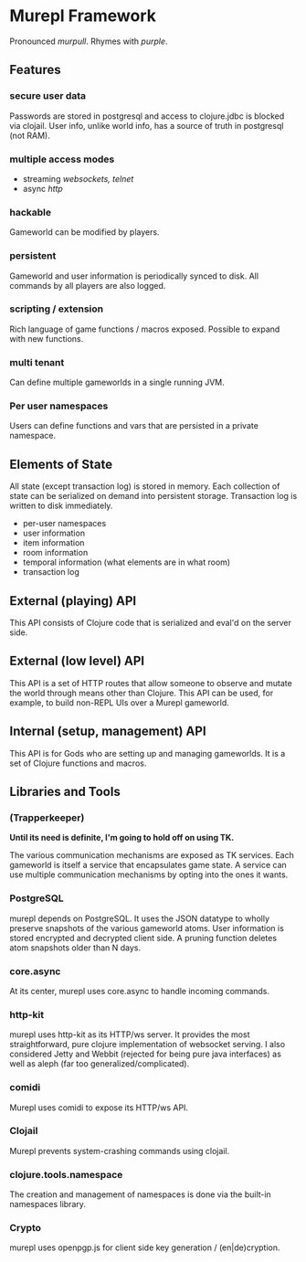# Murepl Framework

Pronounced _murpull_. Rhymes with _purple_.

## Features

### secure user data

Passwords are stored in postgresql and access to clojure.jdbc is blocked via
clojail. User info, unlike world info, has a source of truth in postgresql (not
RAM).

### multiple access modes

* streaming _websockets, telnet_
* async _http_

### hackable

Gameworld can be modified by players.

### persistent

Gameworld and user information is periodically synced to disk. All commands by
all players are also logged.

### scripting / extension

Rich language of game functions / macros exposed. Possible to expand with new
functions. 

### multi tenant

Can define multiple gameworlds in a single running JVM.

### Per user namespaces

Users can define functions and vars that are persisted in a private namespace.

## Elements of State

All state (except transaction log) is stored in memory. Each collection of state
can be serialized on demand into persistent storage. Transaction log is written
to disk immediately.

* per-user namespaces
* user information
* item information
* room information
* temporal information (what elements are in what room)
* transaction log

## External (playing) API

This API consists of Clojure code that is serialized and eval'd on the server
side.

## External (low level) API

This API is a set of HTTP routes that allow someone to observe and mutate the
world through means other than Clojure. This API can be used, for example, to
build non-REPL UIs over a Murepl gameworld.

## Internal (setup, management) API

This API is for Gods who are setting up and managing gameworlds. It is a set of
Clojure functions and macros.

## Libraries and Tools

### (Trapperkeeper)

**Until its need is definite, I'm going to hold off on using TK.**

The various communication mechanisms are exposed as TK services. Each gameworld
is itself a service that encapsulates game state. A service can use multiple
communication mechanisms by opting into the ones it wants.

### PostgreSQL

murepl depends on PostgreSQL. It uses the JSON datatype to wholly preserve
snapshots of the various gameworld atoms. User information is stored encrypted
and decrypted client side. A pruning function deletes atom snapshots older than
N days.

### core.async

At its center, murepl uses core.async to handle incoming commands.

### http-kit

murepl uses http-kit as its HTTP/ws server. It provides the most
straightforward, pure clojure implementation of websocket serving. I also
considered Jetty and Webbit (rejected for being pure java interfaces) as well as
aleph (far too generalized/complicated).

### comidi

Murepl uses comidi to expose its HTTP/ws API.

### Clojail

Murepl prevents system-crashing commands using clojail.

### clojure.tools.namespace

The creation and management of namespaces is done via the built-in namespaces
library.

### Crypto

murepl uses openpgp.js for client side key generation / (en|de)cryption.

